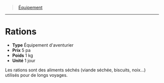 ﻿---
!EquipmentItem
Type: Équipement d'aventurier
Price: 5 pa
Weight: 1 kg
Unity: 1 jour
Id: equipment_hd.md#rations
ParentLink: equipment_hd.md#Équipement
Name: Rations
ParentName: Équipement
NameLevel: 1
Attributes:
  Name: Rations
  Markdown: >+
    # <!--Name-->Rations<!--/Name-->


    - **Type** <!--Type-->Équipement d'aventurier<!--/Type-->

    - **Prix** <!--Price-->5 pa<!--/Price-->

    - **Poids** <!--Weight-->1 kg<!--/Weight-->

    - **Unité** <!--Unity-->1 jour<!--/Unity-->


    Les rations sont des aliments séchés (viande séchée, biscuits, noix…) utilisés pour de longs voyages.

  Type: Équipement d'aventurier
  Price: 5 pa
  Weight: 1 kg
  Unity: 1 jour
AttributesDictionary: >+
  Name: Rations

  Markdown: >+

    # <!--Name-->Rations<!--/Name-->





    - **Type** <!--Type-->Équipement d'aventurier<!--/Type-->



    - **Prix** <!--Price-->5 pa<!--/Price-->



    - **Poids** <!--Weight-->1 kg<!--/Weight-->



    - **Unité** <!--Unity-->1 jour<!--/Unity-->





    Les rations sont des aliments séchés (viande séchée, biscuits, noix…) utilisés pour de longs voyages.



  Type: Équipement d'aventurier

  Price: 5 pa

  Weight: 1 kg

  Unity: 1 jour

---
> [Équipement](hd_equipment.md)

---

# Rations

- **Type** Équipement d'aventurier
- **Prix** 5 pa
- **Poids** 1 kg
- **Unité** 1 jour

Les rations sont des aliments séchés (viande séchée, biscuits, noix…) utilisés pour de longs voyages.

